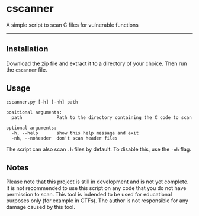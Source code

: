 # cscanner
A simple script to scan C files for vulnerable functions

------------------

## Installation
Download the zip file and extract it to a directory of your choice. Then run the `cscanner` file.

## Usage
`cscanner.py [-h] [-nh] path`
```
positional arguments:
  path             Path to the directory containing the C code to scan

optional arguments:
  -h, --help       show this help message and exit
  -nh, --noheader  don't scan header files
```
The script can also scan `.h` files by default. To disable this, use the `-nh` flag.

## Notes
Please note that this project is still in development and is not yet complete. It is not recommended to use this script on any code that you do not have permission to scan.
This tool is indended to be used for educational purposes only (for example in CTFs). The author is not responsible for any damage caused by this tool.
